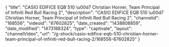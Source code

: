 {
    "title": "CASIO EDIFICE EQB 510 \u00d7 Christian Horner, Team Principal of Infiniti Red Bull Racing 2",
    "description": "CASIO EDIFICE EQB 510 \u00d7 Christian Horner, Team Principal of Infiniti Red Bull Racing 2",
    "channelid": "168556",
    "videoid": "67602825",
    "date_created": "1438808859",
    "date_modified": "1473188324",
    "type": "captivate",
    "layout": "channelVideo",
    "url": "\/g-shock\/casio-edifice-eqb-510-christian-horner-team-principal-of-infiniti-red-bull-racing-2\/168556-67602825"
}